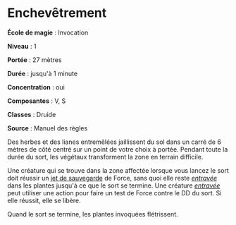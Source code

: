 # Enchevêtrement

**École de magie** : Invocation

**Niveau** : 1

**Portée** : 27 mètres

**Durée** : jusqu'à 1 minute

**Concentration** : oui

**Composantes** : V, S

**Classes** : Druide

**Source** : Manuel des règles

Des herbes et des lianes entremêlées jaillissent du sol dans un carré de 6 mètres de côté centré sur un point de votre choix à portée. Pendant toute la durée du sort, les végétaux transforment la zone en terrain difficile.

Une créature qui se trouve dans la zone affectée lorsque vous lancez le sort doit réussir un [jet de sauvegarde](/utiliser-les-caracteristiques/#jets-de-sauvegarde) de Force, sans quoi elle reste [_entravée_](/gerer-la-sante-du-personnage/#entrave) dans les plantes jusqu'à ce que le sort se termine. Une créature [_entravée_](/gerer-la-sante-du-personnage/#entrave) peut utiliser une action pour faire un test de Force contre le DD du sort. Si elle réussit, elle se libère.

Quand le sort se termine, les plantes invoquées flétrissent.
